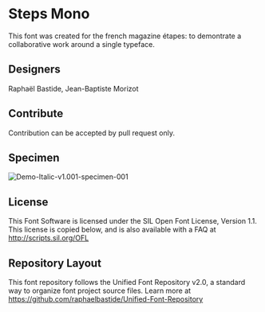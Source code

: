 # Steps Mono

This font was created for the french magazine étapes:  to demontrate
a collaborative work around a single typeface.

## Designers

Raphaël Bastide, Jean-Baptiste Morizot


## Contribute

Contribution can be accepted by pull request only.

## Specimen

![Demo-Italic-v1.001-specimen-001](https://github.com/raphaelbastide/steps-mono/master/documentation/images/Demo-Regular-v0.1-specimen-001.png)

## License

This Font Software is licensed under the SIL Open Font License, Version 1.1. 
This license is copied below, and is also available with a FAQ at 
http://scripts.sil.org/OFL

## Repository Layout

This font repository follows the Unified Font Repository v2.0, 
a standard way to organize font project source files. Learn more at 
https://github.com/raphaelbastide/Unified-Font-Repository

